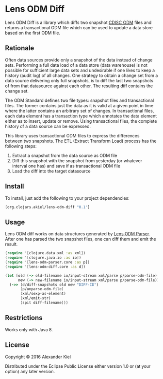 # Lens ODM Diff

Lens ODM Diff is a library which diffs two snapshot [CDISC ODM][1] files and returns a transactional ODM file which can be used to update a data store based on the first ODM file.

## Rationale

Often data sources provide only a snapshot of the data instead of change sets. Performing a full data load of a data store (data warehouse) is not possible for sufficient large data sets and undesirable if one likes to keep a history (audit log) of all changes. One strategy to obtain a change set from a data source delivering only full snapshots, is to diff the last two snapshots of from that datasource against each other. The resulting diff contains the change set.

The ODM Standard defines two file types: snapshot files and transactional files. The former contains just the data as it is valid at a given point in time where the latter contains an arbitrary set of changes. In transactional files, each data element has a transaction type which annotates the data element either as to insert, update or remove. Using transactional files, the complete history of a data source can be expressed.

This library uses transactional ODM files to express the differences between two snapshots. The ETL (Extract Transform Load) process has the following steps:

1. Extract a snapshot from the data source as ODM file
2. Diff this snapshot with the snapshot from yesterday (or whatever interval one has) and save if as transactional ODM file
3. Load the diff into the target datasource

## Install

To install, just add the following to your project dependencies:

```clojure
[org.clojars.akiel/lens-odm-diff "0.1"]
```

## Usage

Lens ODM diff works on data structures generated by [Lens ODM Parser][2]. After one has parsed the two snapshot files, one can diff them and emit the result.

```clojure
(require '[clojure.data.xml :as xml])
(require '[clojure.java.io :as io])
(require '[lens-odm-parser.core :as p])
(require '[lens-odm-diff.core :as d])

(let [old (-> old-filename io/input-stream xml/parse p/parse-odm-file)
      new (-> new-filename io/input-stream xml/parse p/parse-odm-file)]
  (->> (d/diff-snapshots old new "DIFF-ID")
       (p/unparse-odm-file)
       (xml/sexp-as-element)
       (xml/emit-str)
       (spit diff-filename)))
```

## Restrictions

Works only with Java 8.

## License

Copyright © 2016 Alexander Kiel

Distributed under the Eclipse Public License either version 1.0 or (at
your option) any later version.

[1]: <http://www.cdisc.org/odm>
[2]: <https://github.com/alexanderkiel/lens-odm-parser>
